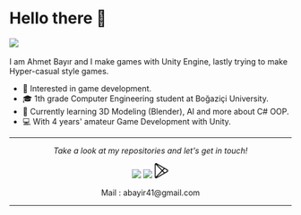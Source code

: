 # Hello there 👋

![](https://github.com/halfrost/halfrost/blob/master/icons/header_1.png)

I am Ahmet Bayır and I make games with Unity Engine, lastly trying to make Hyper-casual style games.     

* 🧐   Interested in game development.
* 🎓   1th grade Computer Engineering student at Boğaziçi University.
* 🌱   Currently learning 3D Modeling (Blender), AI and more about C# OOP.
* 💻   With 4 years' amateur Game Development with Unity.

  
<hr>
<p align="center">
  <i>Take a look at my repositories and let's get in touch!</i>

<p align="center">
<a href= "https://www.linkedin.com/in/ahmet-bayir/"><img src="https://img.icons8.com/material-outlined/30/000000/linkedin.png"/></a>
<a href= "https://ahmetbayirportfolio.wordpress.com"><img src="https://img.icons8.com/material-outlined/27/000000/geography.png"/></a>
<a href= "https://play.google.com/store/apps/developer?id=Ahmet+Bay%C4%B1r&hl"><img src="icons/playstore.png" width="27"/></a>
</p>

<p align="center">
  Mail : abayir41@gmail.com
</p>

</p>

---

